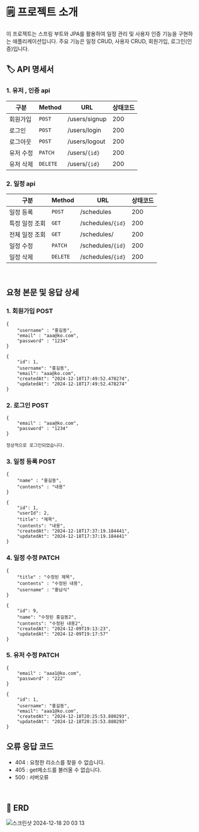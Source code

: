 # 🗒️ 프로젝트 소개
이 프로젝트는 스프링 부트와 JPA를 활용하여 일정 관리 및 사용자 인증 기능을 구현하는 애플리케이션입니다.
주요 기능은 일정 CRUD, 사용자 CRUD, 회원가입, 로그인(인증)입니다.
</br>

## 🏷️ API 명세서
### 1. 유저 , 인증 api
| 구분 | Method | URL | 상태코드 |
|---|---|---|---|
| 회원가입 | `POST` | /users/signup | 200 |
| 로그인 | `POST` | /users/login | 200 |
| 로그아웃 | `POST` | /users/logout | 200 |
| 유저 수정 | `PATCH` | /users/`{id}` | 200 |
| 유저 삭제 | `DELETE` | /users/`{id}` | 200 |

### 2. 일정 api
| 구분 | Method | URL | 상태코드 |
|---|---|---|---|
| 일정 등록 | `POST` | /schedules | 200 |
| 특정 일정 조회 | `GET` | /schedules/`{id}` | 200 |
| 전체 일정 조회 | `GET` | /schedules/ | 200 |
| 일정 수정 | `PATCH` | /schedules/`{id}` | 200 |
| 일정 삭제 | `DELETE` | /schedules/`{id}` | 200 |

</br>

## 요청 본문 및 응답 상세
### 1. 회원가입 POST
```
{
    "username" : "홍길동",
    "email" : "aaa@ko.com",
    "password" : "1234"
}
```
```
{
    "id": 1,
    "username": "홍길동",
    "email": "aaa@ko.com",
    "createdAt": "2024-12-18T17:49:52.478274",
    "updatedAt": "2024-12-18T17:49:52.478274"
}
```
### 2. 로그인 POST
```
{
    "email" : "aaa@ko.com",
    "password" : "1234"
}
```
```
정상적으로 로그인되었습니다.
```
### 3. 일정 등록 POST
```
{
    "name" : "홍길동",
    "contents" : "내용"
}
```
```
{
    "id": 1,
    "userId": 2,
    "title": "제목",
    "contents": "내용",
    "createdAt": "2024-12-18T17:37:19.184441",
    "updatedAt": "2024-12-18T17:37:19.184441"
}
```
### 4. 일정 수정 PATCH
```
{
    "title" : "수정된 제목",
    "contents" : "수정된 내용",
    "username" : "홍남식"
}
```
```
{
    "id": 9,
    "name": "수정된 홍길동2",
    "contents": "수정된 내용2",
    "createdAt": "2024-12-09T19:13:23",
    "updatedAt": "2024-12-09T19:17:57"
}
```
### 5. 유저 수정 PATCH
```
{
    "email" : "aaa1@ko.com",
    "password" : "222"
}
```
```
{
    "id": 1,
    "username": "홍길동",
    "email": "aaa1@ko.com",
    "createdAt": "2024-12-18T20:25:53.880293",
    "updatedAt": "2024-12-18T20:25:53.880293"
}
```
## 오류 응답 코드
- 404 : 요청한 리소스를 찾을 수 없습니다.
- 405 : get메소드를 불러올 수 없습니다.
- 500 : 서버오류
</br>

## 🧲 ERD
![스크린샷 2024-12-18 20 03 13](https://github.com/user-attachments/assets/681a0039-ea44-49d3-bbb2-8f7866fbda9a)
